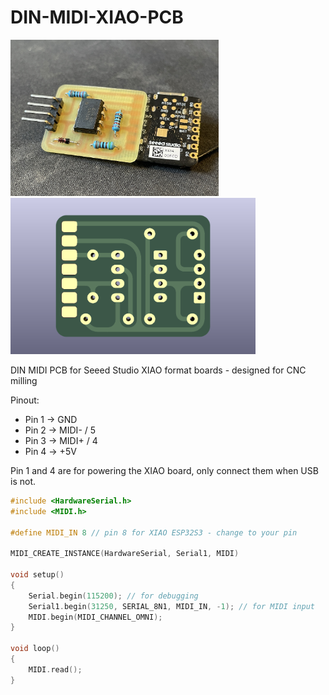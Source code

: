 # DIN-MIDI-XIAO-PCB

<div>
    <img src="images/MIDI-XIAO.JPG" height="250px" />
    <img src="images/MIDI-XIAO-KiCad.png" height="250px" />
</div>

DIN MIDI PCB for Seeed Studio XIAO format boards - designed for CNC milling

Pinout:

-   Pin 1 -> GND
-   Pin 2 -> MIDI- / 5
-   Pin 3 -> MIDI+ / 4
-   Pin 4 -> +5V

Pin 1 and 4 are for powering the XIAO board, only connect them when USB is not.

```c++
#include <HardwareSerial.h>
#include <MIDI.h>

#define MIDI_IN 8 // pin 8 for XIAO ESP32S3 - change to your pin

MIDI_CREATE_INSTANCE(HardwareSerial, Serial1, MIDI)

void setup()
{
    Serial.begin(115200); // for debugging
    Serial1.begin(31250, SERIAL_8N1, MIDI_IN, -1); // for MIDI input
    MIDI.begin(MIDI_CHANNEL_OMNI);
}

void loop()
{
    MIDI.read();
}
```
